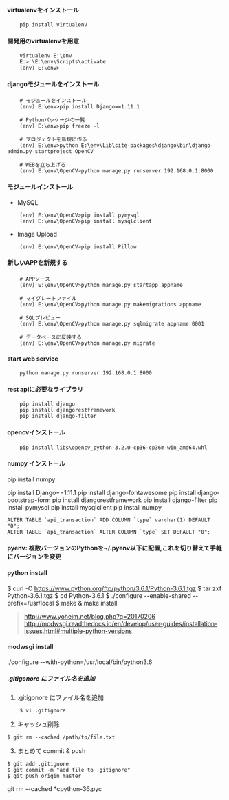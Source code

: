 #### virtualenvをインストール
```
    pip install virtualenv
```

#### 開発用のvirtualenvを用意
```
    virtualenv E:\env
    E:> \E:\env\Scripts\activate
    (env) E:\env>
```

#### djangoモジュールをインストール
```
    # モジュールをインストール
    (env) E:\env>pip install Django==1.11.1

    # Pythonパッケージの一覧
    (env) E:\env>pip freeze -l

    # プロジェクトを新規に作る
    (env) E:\env>python E:\env\Lib\site-packages\django\bin\django-admin.py startproject OpenCV

    # WEBを立ち上げる
    (env) E:\env\OpenCV>python manage.py runserver 192.168.0.1:8000
```

#### モジュールインストール
+ MySQL
```
    (env) E:\env\OpenCV>pip install pymysql
    (env) E:\env\OpenCV>pip install mysqlclient
```

+ Image Upload
```
    (env) E:\env\OpenCV>pip install Pillow
```

#### 新しいAPPを新規する
```
    # APPソース
    (env) E:\env\OpenCV>python manage.py startapp appname

    # マイグレートファイル
    (env) E:\env\OpenCV>python manage.py makemigrations appname

    # SQLプレビュー
    (env) E:\env\OpenCV>python manage.py sqlmigrate appname 0001

    # データベースに反映する
    (env) E:\env\OpenCV>python manage.py migrate
```

#### start web service
```
    python manage.py runserver 192.168.0.1:8000
```


#### rest apiに必要なライブラリ
```
    pip install django
    pip install djangorestframework
    pip install django-filter
```

#### opencvインストール
```
    pip install libs\opencv_python-3.2.0-cp36-cp36m-win_amd64.whl
```

#### numpy インストール
pip install numpy

pip install Django==1.11.1
pip install django-fontawesome
pip install django-bootstrap-form
pip install djangorestframework
pip install django-filter
pip install pymysql
pip install mysqlclient
pip install numpy



```
ALTER TABLE `api_transaction` ADD COLUMN `type` varchar(1) DEFAULT "0";
ALTER TABLE `api_transaction` ALTER COLUMN `type` SET DEFAULT "0";
```



#### pyenv: 複数バージョンのPythonを~/.pyenv以下に配置,これを切り替えて手軽にバージョンを変更




#### python install
$ curl -O https://www.python.org/ftp/python/3.6.1/Python-3.6.1.tgz
$ tar zxf Python-3.6.1.tgz
$ cd Python-3.6.1
$ ./configure --enable-shared --prefix=/usr/local
$ make & make install
> http://www.yoheim.net/blog.php?q=20170206
  http://modwsgi.readthedocs.io/en/develop/user-guides/installation-issues.html#multiple-python-versions


#### modwsgi install
./configure --with-python=/usr/local/bin/python3.6







##### .gitigonore にファイル名を追加

1.  .gitigonore にファイル名を追加
```
    $ vi .gitignore
```
2. キャッシュ削除

```
$ git rm --cached /path/to/file.txt
```

3. まとめて commit & push
```
$ git add .gitignore
$ git commit -m "add file to .gitignore"
$ git push origin master
```






git rm --cached *cpython-36.pyc